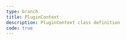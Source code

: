 ```yaml
---
type: branch
title: PluginContext
description: PluginContext class definition
code: true
---
```

<RedirectToFirstChild />
